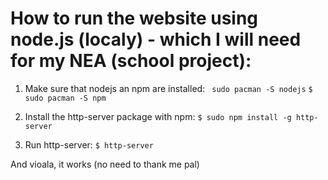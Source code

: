 # How to run the website using node.js (localy) - which I will need for my NEA (school project):

1. Make sure that nodejs an npm are installed:
` sudo pacman -S nodejs`
`$ sudo pacman -S npm`

2. Install the http-server package with npm:
`$ sudo npm install -g http-server`

3. Run http-server:
`$ http-server`

And vioala, it works (no need to thank me pal)
